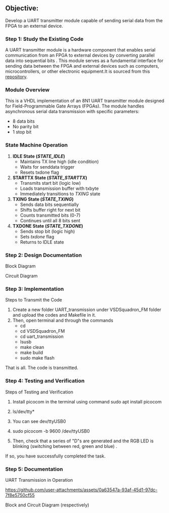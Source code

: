 
## Objective: 
Develop a UART transmitter module capable of sending serial data from the FPGA to an external device.
### Step 1: Study the Existing Code

A UART transmitter module is a hardware component that enables serial communication from an FPGA to external devices by converting parallel data into sequential bits . This module serves as a fundamental interface for sending data between the FPGA and external devices such as computers, microcontrollers, or other electronic equipment.It is sourced from this [repository](https://github.com/thesourcerer8/VSDSquadron_FM/tree/main/uart_tx).

### Module Overview
This is a VHDL implementation of an 8N1 UART transmitter module designed for Field-Programmable Gate Arrays (FPGAs). The module handles asynchronous serial data transmission with specific parameters:
- 8 data bits
- No parity bit
- 1 stop bit

### State Machine Operation
1. **IDLE State (*STATE_IDLE*)**
   - Maintains TX line high (idle condition)
   - Waits for senddata trigger
   - Resets txdone flag
2. **STARTTX State (*STATE_STARTTX*)**
   - Transmits start bit (logic low)
   - Loads transmission buffer with txbyte
   - Immediately transitions to *TXING* state
3. **TXING State (*STATE_TXING*)**
   - Sends data bits sequentially
   - Shifts buffer right for next bit
   - Counts transmitted bits (0-7)
   - Continues until all 8 bits sent
4. **TXDONE State (*STATE_TXDONE*)**
   - Sends stop bit (logic high)
   - Sets *txdone* flag
   - Returns to IDLE state

### Step 2: Design Documentation

Block Diagram

Circuit Diagram

### Step 3: Implementation
Steps to Transmit the Code

1. Create a new folder UART_transmission under VSDSquadron_FM folder and upload the codes and Makefile in it.
2. Then, open terminal and through the commands
   - cd
   - cd VSDSquadron_FM
   - cd uart_transmission
   - lsusb
   - make clean
   - make build
   - sudo make flash

That is all. The code is transmitted.


### Step 4: Testing and Verification

Steps of Testing and Verification

1. Install picocom in the terminal using command sudo apt install picocom

2. ls/dev/tty*

3. You can see dev/ttyUSB0

4. sudo picocom -b 9600 /dev/ttyUSB0

5. Then, check that a series of "D"s are generated and the RGB LED is blinking (switching between red, green and blue) .

If so, you have successfully completed the task.

### Step 5: Documentation
UART Transmission in Operation


https://github.com/user-attachments/assets/0a63547a-93af-45d1-97dc-7f8e5750cf55




Block and Circuit Diagram (respectively)

    

